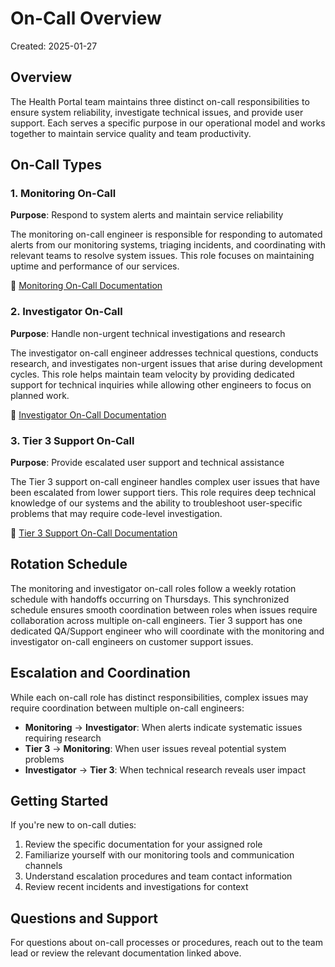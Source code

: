 # On-Call Overview

Created: 2025-01-27

## Overview

The Health Portal team maintains three distinct on-call responsibilities to ensure system reliability, investigate technical issues, and provide user support. Each serves a specific purpose in our operational model and works together to maintain service quality and team productivity.

## On-Call Types

### 1. Monitoring On-Call
**Purpose**: Respond to system alerts and maintain service reliability

The monitoring on-call engineer is responsible for responding to automated alerts from our monitoring systems, triaging incidents, and coordinating with relevant teams to resolve system issues. This role focuses on maintaining uptime and performance of our services.

📖 [Monitoring On-Call Documentation](./oncall-monitoring.md)

### 2. Investigator On-Call
**Purpose**: Handle non-urgent technical investigations and research

The investigator on-call engineer addresses technical questions, conducts research, and investigates non-urgent issues that arise during development cycles. This role helps maintain team velocity by providing dedicated support for technical inquiries while allowing other engineers to focus on planned work.

📖 [Investigator On-Call Documentation](./oncall-investigator.md)

### 3. Tier 3 Support On-Call
**Purpose**: Provide escalated user support and technical assistance

The Tier 3 support on-call engineer handles complex user issues that have been escalated from lower support tiers. This role requires deep technical knowledge of our systems and the ability to troubleshoot user-specific problems that may require code-level investigation.

📖 [Tier 3 Support On-Call Documentation](./oncall-tier3.md)

## Rotation Schedule

The monitoring and investigator on-call roles follow a weekly rotation schedule with handoffs occurring on Thursdays. This synchronized schedule ensures smooth coordination between roles when issues require collaboration across multiple on-call engineers. Tier 3 support has one dedicated QA/Support engineer who will coordinate with the monitoring and investigator on-call engineers on customer support issues.

## Escalation and Coordination

While each on-call role has distinct responsibilities, complex issues may require coordination between multiple on-call engineers:

- **Monitoring** → **Investigator**: When alerts indicate systematic issues requiring research
- **Tier 3** → **Monitoring**: When user issues reveal potential system problems
- **Investigator** → **Tier 3**: When technical research reveals user impact

## Getting Started

If you're new to on-call duties:

1. Review the specific documentation for your assigned role
2. Familiarize yourself with our monitoring tools and communication channels
3. Understand escalation procedures and team contact information
4. Review recent incidents and investigations for context

## Questions and Support

For questions about on-call processes or procedures, reach out to the team lead or review the relevant documentation linked above.
